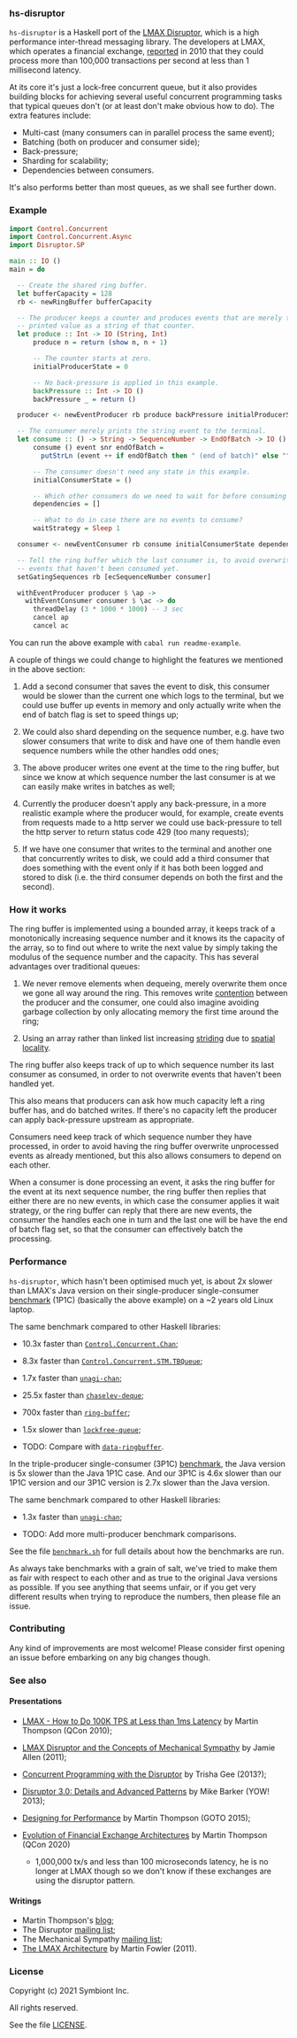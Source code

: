 ### hs-disruptor

`hs-disruptor` is a Haskell port of the [LMAX
Disruptor](https://github.com/LMAX-Exchange/disruptor), which is a high
performance inter-thread messaging library. The developers at LMAX, which
operates a financial exchange,
[reported](https://www.infoq.com/presentations/LMAX/) in 2010 that they could
process more than 100,000 transactions per second at less than 1 millisecond
latency.

At its core it's just a lock-free concurrent queue, but it also provides
building blocks for achieving several useful concurrent programming tasks that
typical queues don't (or at least don't make obvious how to do). The extra
features include:

  * Multi-cast (many consumers can in parallel process the same event);
  * Batching (both on producer and consumer side);
  * Back-pressure;
  * Sharding for scalability;
  * Dependencies between consumers.

It's also performs better than most queues, as we shall see further down.

### Example

```haskell
import Control.Concurrent
import Control.Concurrent.Async
import Disruptor.SP

main :: IO ()
main = do

  -- Create the shared ring buffer.
  let bufferCapacity = 128
  rb <- newRingBuffer bufferCapacity

  -- The producer keeps a counter and produces events that are merely the pretty
  -- printed value as a string of that counter.
  let produce :: Int -> IO (String, Int)
      produce n = return (show n, n + 1)

      -- The counter starts at zero.
      initialProducerState = 0

      -- No back-pressure is applied in this example.
      backPressure :: Int -> IO ()
      backPressure _ = return ()

  producer <- newEventProducer rb produce backPressure initialProducerState

  -- The consumer merely prints the string event to the terminal.
  let consume :: () -> String -> SequenceNumber -> EndOfBatch -> IO ()
      consume () event snr endOfBatch =
        putStrLn (event ++ if endOfBatch then " (end of batch)" else "")

      -- The consumer doesn't need any state in this example.
      initialConsumerState = ()

      -- Which other consumers do we need to wait for before consuming an event?
      dependencies = []

      -- What to do in case there are no events to consume?
      waitStrategy = Sleep 1

  consumer <- newEventConsumer rb consume initialConsumerState dependencies waitStrategy

  -- Tell the ring buffer which the last consumer is, to avoid overwriting
  -- events that haven't been consumed yet.
  setGatingSequences rb [ecSequenceNumber consumer]

  withEventProducer producer $ \ap ->
    withEventConsumer consumer $ \ac -> do
      threadDelay (3 * 1000 * 1000) -- 3 sec
      cancel ap
      cancel ac
```

You can run the above example with `cabal run readme-example`.

A couple of things we could change to highlight the features we mentioned in the
above section:

  1. Add a second consumer that saves the event to disk, this consumer would be
     slower than the current one which logs to the terminal, but we could use
     buffer up events in memory and only actually write when the end of batch
     flag is set to speed things up;

  2. We could also shard depending on the sequence number, e.g. have two slower
     consumers that write to disk and have one of them handle even sequence numbers
     while the other handles odd ones;

  3. The above producer writes one event at the time to the ring buffer, but
     since we know at which sequence number the last consumer is at we can
     easily make writes in batches as well;

  4. Currently the producer doesn't apply any back-pressure, in a more realistic
     example where the producer would, for example, create events from requests
     made to a http server we could use back-pressure to tell the http server to
     return status code 429 (too many requests);

  5. If we have one consumer that writes to the terminal and another one that
     concurrently writes to disk, we could add a third consumer that does
     something with the event only if it has both been logged and stored to disk
     (i.e. the third consumer depends on both the first and the second).

### How it works

The ring buffer is implemented using a bounded array, it keeps track of a
monotonically increasing sequence number and it knows its the capacity of the
array, so to find out where to write the next value by simply taking the modulus
of the sequence number and the capacity. This has several advantages over
traditional queues:

  1. We never remove elements when dequeing, merely overwrite them once we gone
     all way around the ring. This removes write
     [contention](https://en.wikipedia.org/wiki/Resource_contention) between the
     producer and the consumer, one could also imagine avoiding garbage
     collection by only allocating memory the first time around the ring;

  2. Using an array rather than linked list increasing
     [striding](https://en.wikipedia.org/wiki/Stride_of_an_array) due to
     [spatial
     locality](https://en.wikipedia.org/wiki/Locality_of_reference#Spatial_and_temporal_locality_usage).

The ring buffer also keeps track of up to which sequence number its last
consumer as consumed, in order to not overwrite events that haven't been handled
yet.

This also means that producers can ask how much capacity left a ring buffer has,
and do batched writes. If there's no capacity left the producer can apply
back-pressure upstream as appropriate.

Consumers need keep track of which sequence number they have processed, in order
to avoid having the ring buffer overwrite unprocessed events as already
mentioned, but this also allows consumers to depend on each other.

When a consumer is done processing an event, it asks the ring buffer for the
event at its next sequence number, the ring buffer then replies that either
there are no new events, in which case the consumer applies it wait strategy, or
the ring buffer can reply that there are new events, the consumer the handles
each one in turn and the last one will be have the end of batch flag set, so
that the consumer can effectively batch the processing.

### Performance

`hs-disruptor`, which hasn't been optimised much yet, is about 2x slower than
LMAX's Java version on their single-producer single-consumer
[benchmark](https://github.com/LMAX-Exchange/disruptor/blob/master/src/perftest/java/com/lmax/disruptor/sequenced/OneToOneSequencedThroughputTest.java) (1P1C)
(basically the above example) on a ~2 years old Linux laptop.

The same benchmark compared to other Haskell libraries:

  * 10.3x faster than
    [`Control.Concurrent.Chan`](https://hackage.haskell.org/package/base-4.15.0.0/docs/Control-Concurrent-Chan.html);

  * 8.3x faster than
    [`Control.Concurrent.STM.TBQueue`](https://hackage.haskell.org/package/stm/docs/Control-Concurrent-STM-TBQueue.html);

  * 1.7x faster than
    [`unagi-chan`](https://hackage.haskell.org/package/unagi-chan);

  * 25.5x faster than
    [`chaselev-deque`](https://hackage.haskell.org/package/chaselev-deque);

  * 700x faster than [`ring-buffer`](https://hackage.haskell.org/package/ring-buffer);

  * 1.5x slower than
    [`lockfree-queue`](https://hackage.haskell.org/package/lockfree-queue);

  * TODO: Compare with
    [`data-ringbuffer`](https://github.com/kim/data-ringbuffer/tree/master/src/Data/RingBuffer).

In the triple-producer single-consumer (3P1C)
[benchmark](https://github.com/LMAX-Exchange/disruptor/blob/master/src/perftest/java/com/lmax/disruptor/sequenced/ThreeToOneSequencedThroughputTest.java),
the Java version is 5x slower than the Java 1P1C case. And our 3P1C is 4.6x
slower than our 1P1C version and our 3P1C version is 2.7x slower than the Java
version.

The same benchmark compared to other Haskell libraries:

  * 1.3x faster than
    [`unagi-chan`](https://hackage.haskell.org/package/unagi-chan);

  * TODO: Add more multi-producer benchmark comparisons.

See the file [`benchmark.sh`](benchmark.sh) for full details about how the
benchmarks are run.

As always take benchmarks with a grain of salt, we've tried to make them as fair
with respect to each other and as true to the original Java versions as
possible. If you see anything that seems unfair, or if you get very different
results when trying to reproduce the numbers, then please file an issue.

### Contributing

Any kind of improvements are most welcome! Please consider first opening an
issue before embarking on any big changes though.

### See also

#### Presentations

  * [LMAX - How to Do 100K TPS at Less than 1ms
    Latency](https://www.infoq.com/presentations/LMAX/) by Martin Thompson (QCon
    2010);

  * [LMAX Disruptor and the Concepts of Mechanical
    Sympathy](https://youtube.com/watch?v=Qho1QNbXBso) by Jamie Allen (2011);

  * [Concurrent Programming with the
    Disruptor](https://youtube.com/watch?v=eTeWxZvlCZ8) by Trisha Gee (2013?);

  * [Disruptor 3.0: Details and Advanced
    Patterns](https://youtube.com/watch?v=2Be_Lqa35Y0) by Mike Barker (YOW!
    2013);

  * [Designing for Performance](https://youtube.com/watch?v=fDGWWpHlzvw) by
    Martin Thompson (GOTO 2015);

  * [Evolution of Financial Exchange
     Architectures](https://www.youtube.com/watch?v=qDhTjE0XmkE) by Martin
     Thompson (QCon 2020)
      + 1,000,000 tx/s and less than 100 microseconds latency, he is no longer
        at LMAX though so we don't know if these exchanges are using the
        disruptor pattern.

#### Writings

  * Martin Thompson's [blog](https://mechanical-sympathy.blogspot.com/);
  * The Disruptor [mailing list](https://groups.google.com/g/lmax-disruptor);
  * The Mechanical Sympathy [mailing list](https://groups.google.com/g/mechanical-sympathy);
  * [The LMAX Architecture](https://martinfowler.com/articles/lmax.html) by
    Martin Fowler (2011).

### License

Copyright (c) 2021 Symbiont Inc.

All rights reserved.

See the file [LICENSE](LICENSE).
